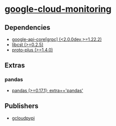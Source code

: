 # [google-cloud-monitoring](https://pypi.org/project/google-cloud-monitoring)

## Dependencies
- [google-api-core[grpc] (<2.0.0dev,>=1.22.2)](packages/g/google-api-core.md)
- [libcst (>=0.2.5)](packages/l/libcst.md)
- [proto-plus (>=1.4.0)](packages/p/proto-plus.md)


## Extras

### pandas
- [pandas (>=0.17.1); extra=='pandas'](packages/p/pandas.md)


## Publishers
- [gcloudpypi](https://pypi.org/user/gcloudpypi)


